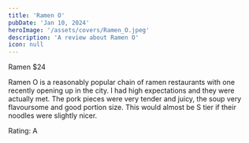 ```yaml
---
title: 'Ramen O'
pubDate: 'Jan 10, 2024'
heroImage: '/assets/covers/Ramen_O.jpeg'
description: 'A review about Ramen O'
icon: null
---
```


Ramen $24

Ramen O is a reasonably popular chain of ramen restaurants with one recently opening up in the city. I had high expectations and they were actually met. The pork pieces were very tender and juicy, the soup very flavoursome and good portion size. This would almost be S tier if their noodles were slightly nicer.

Rating: A
